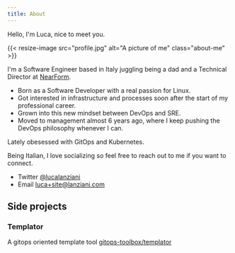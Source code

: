 ```yaml
---
title: About
---
```


Hello, I'm Luca, nice to meet you.

{{< resize-image src="profile.jpg" alt="A picture of me" class="about-me" >}}

I'm a Software Engineer based in Italy juggling being a dad and a Technical Director at [NearForm](https://nearform.com).

- Born as a Software Developer with a real passion for Linux.
- Got interested in infrastructure and processes soon after the start of my professional career.
- Grown into this new mindset between DevOps and SRE.
- Moved to management almost 6 years ago, where I keep pushing the DevOps philosophy whenever I can.

Lately obesessed with GitOps and Kubernetes.

Being Italian, I love socializing so feel free to reach out to me if you want to connect.

- Twitter [@lucalanziani](https://twitter.com/lucalanziani)
- Email [luca+site@lanziani.com](mailto:luca+site@lanziani.com)

## Side projects

### Templator

A gitops oriented template tool [gitops-toolbox/templator](https://github.com/gitops-toolbox/templator)